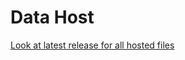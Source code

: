 # Data Host
[Look at latest release for all hosted files
](https://github.com/vTjmnLpcQzBwxFy/data03934894/releases/latest)
